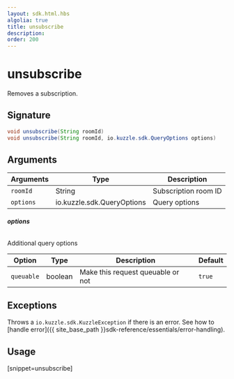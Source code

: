 ```yaml
---
layout: sdk.html.hbs
algolia: true
title: unsubscribe
description:
order: 200
---
```


# unsubscribe

Removes a subscription.

## Signature

```java
void unsubscribe(String roomId)
void unsubscribe(String roomId, io.kuzzle.sdk.QueryOptions options)
```

## Arguments

| Arguments    | Type    | Description |
|--------------|---------|-------------|
| ``roomId`` | String | Subscription room ID  |
| `options` | io.kuzzle.sdk.QueryOptions | Query options |

###### **options**

Additional query options

| Option     | Type    | Description                       | Default |
| ---------- | ------- | --------------------------------- | ------- |
| `queuable` | boolean | Make this request queuable or not | `true`  |

## Exceptions

Throws a `io.kuzzle.sdk.KuzzleException` if there is an error. See how to [handle error]({{ site_base_path }}sdk-reference/essentials/error-handling).

## Usage

[snippet=unsubscribe]
